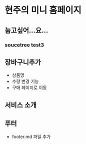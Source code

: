 # 현주의 미니 홈페이지

## 눕고싶어...요...

### soucetree test3


## 장바구니추가
- 상품명
- 수량 변경 기능
- 구매 페이지로 이동
## 서비스 소개

## 푸터
- footer.md 파일 추가